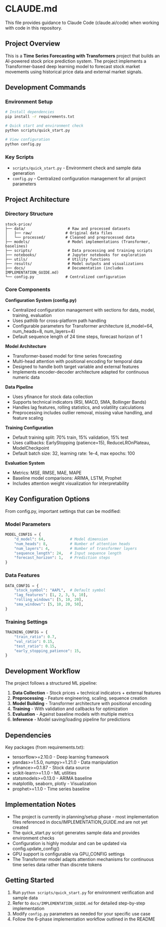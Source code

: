 # CLAUDE.md

This file provides guidance to Claude Code (claude.ai/code) when working with code in this repository.

## Project Overview

This is a **Time Series Forecasting with Transformers** project that builds an AI-powered stock price prediction system. The project implements a Transformer-based deep learning model to forecast stock market movements using historical price data and external market signals.

## Development Commands

### Environment Setup
```bash
# Install dependencies
pip install -r requirements.txt

# Quick start and environment check
python scripts/quick_start.py

# View configuration
python config.py
```

### Key Scripts
- `scripts/quick_start.py` - Environment check and sample data generation
- `config.py` - Centralized configuration management for all project parameters

## Project Architecture

### Directory Structure
```
stock-price/
├── data/                   # Raw and processed datasets
│   ├── raw/               # Original data files
│   └── processed/         # Cleaned and preprocessed data
├── models/                 # Model implementations (Transformer, baselines)
├── scripts/                # Data processing and training scripts
├── notebooks/              # Jupyter notebooks for exploration
├── utils/                  # Utility functions
├── results/                # Model outputs and visualizations
├── docs/                   # Documentation (includes IMPLEMENTATION_GUIDE.md)
└── config.py              # Centralized configuration
```

### Core Components

**Configuration System (config.py)**
- Centralized configuration management with sections for data, model, training, evaluation
- Uses pathlib for cross-platform path handling
- Configurable parameters for Transformer architecture (d_model=64, num_heads=8, num_layers=4)
- Default sequence length of 24 time steps, forecast horizon of 1

**Model Architecture**
- Transformer-based model for time series forecasting
- Multi-head attention with positional encoding for temporal data
- Designed to handle both target variable and external features
- Implements encoder-decoder architecture adapted for continuous numeric data

**Data Pipeline**
- Uses yfinance for stock data collection
- Supports technical indicators (RSI, MACD, SMA, Bollinger Bands)
- Handles lag features, rolling statistics, and volatility calculations
- Preprocessing includes outlier removal, missing value handling, and feature scaling

**Training Configuration**
- Default training split: 70% train, 15% validation, 15% test
- Uses callbacks: EarlyStopping (patience=15), ReduceLROnPlateau, ModelCheckpoint
- Default batch size: 32, learning rate: 1e-4, max epochs: 100

**Evaluation System**
- Metrics: MSE, RMSE, MAE, MAPE
- Baseline model comparisons: ARIMA, LSTM, Prophet
- Includes attention weight visualization for interpretability

## Key Configuration Options

From config.py, important settings that can be modified:

### Model Parameters
```python
MODEL_CONFIG = {
    "d_model": 64,           # Model dimension
    "num_heads": 8,          # Number of attention heads  
    "num_layers": 4,         # Number of transformer layers
    "sequence_length": 24,   # Input sequence length
    "forecast_horizon": 1,   # Prediction steps
}
```

### Data Features
```python
DATA_CONFIG = {
    "stock_symbol": "AAPL",  # Default symbol
    "lag_features": [1, 2, 3, 5, 10],
    "rolling_windows": [5, 10, 20],
    "sma_windows": [5, 10, 20, 50],
}
```

### Training Settings
```python
TRAINING_CONFIG = {
    "train_ratio": 0.7,
    "val_ratio": 0.15,
    "test_ratio": 0.15,
    "early_stopping_patience": 15,
}
```

## Development Workflow

The project follows a structured ML pipeline:

1. **Data Collection** - Stock prices + technical indicators + external features
2. **Preprocessing** - Feature engineering, scaling, sequence creation  
3. **Model Building** - Transformer architecture with positional encoding
4. **Training** - With validation and callbacks for optimization
5. **Evaluation** - Against baseline models with multiple metrics
6. **Inference** - Model saving/loading pipeline for predictions

## Dependencies

Key packages (from requirements.txt):
- tensorflow>=2.10.0 - Deep learning framework
- pandas>=1.5.0, numpy>=1.21.0 - Data manipulation
- yfinance>=0.1.87 - Stock data source
- scikit-learn>=1.1.0 - ML utilities
- statsmodels>=0.13.0 - ARIMA baseline
- matplotlib, seaborn, plotly - Visualization
- prophet>=1.1.0 - Time series baseline

## Implementation Notes

- The project is currently in planning/setup phase - most implementation files referenced in docs/IMPLEMENTATION_GUIDE.md are not yet created
- The quick_start.py script generates sample data and provides environment checks
- Configuration is highly modular and can be updated via config.update_config()
- GPU support is configurable via GPU_CONFIG settings
- The Transformer model adapts attention mechanisms for continuous time series data rather than discrete tokens

## Getting Started

1. Run `python scripts/quick_start.py` for environment verification and sample data
2. Refer to `docs/IMPLEMENTATION_GUIDE.md` for detailed step-by-step implementation
3. Modify `config.py` parameters as needed for your specific use case
4. Follow the 6-phase implementation workflow outlined in the README